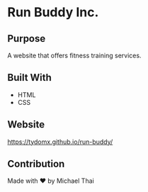 # Run Buddy Inc.

## Purpose
A website that offers fitness training services.

## Built With
* HTML
* CSS

## Website
https://tydomx.github.io/run-buddy/

## Contribution
Made with ❤️ by Michael Thai
